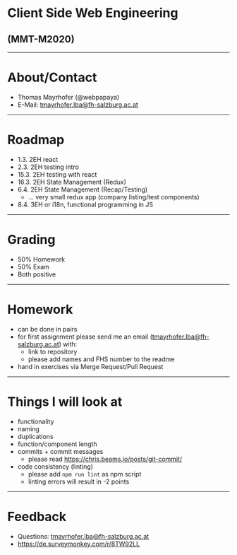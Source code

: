 # Client Side Web Engineering

## (MMT-M2020)

---

# About/Contact

- Thomas Mayrhofer (@webpapaya)
- E-Mail: tmayrhofer.lba@fh-salzburg.ac.at

---

# Roadmap

- 1.3. 2EH react
- 2.3. 2EH testing intro
- 15.3. 2EH testing with react
- 16.3. 2EH State Management (Redux)
- 6.4.  2EH State Management (Recap/Testing)
  - ... very small redux app (company listing/test components)
- 8.4. 3EH or i18n, functional programming in JS

---

# Grading

- 50% Homework
- 50% Exam
- Both positive

---

# Homework

- can be done in pairs
- for first assignment please send me an email (tmayrhofer.lba@fh-salzburg.ac.at) with:
  - link to repository
  - please add names and FHS number to the readme
- hand in exercises via Merge Request/Pull Request

----

# Things I will look at

- functionality
- naming
- duplications
- function/component length
- commits + commit messages
  - please read https://chris.beams.io/posts/git-commit/
- code consistency (linting)
  - please add `npm run lint` as npm script
  - linting errors will result in -2 points

---

# Feedback

- Questions: tmayrhofer.lba@fh-salzburg.ac.at
- <https://de.surveymonkey.com/r/8TW92LL>
